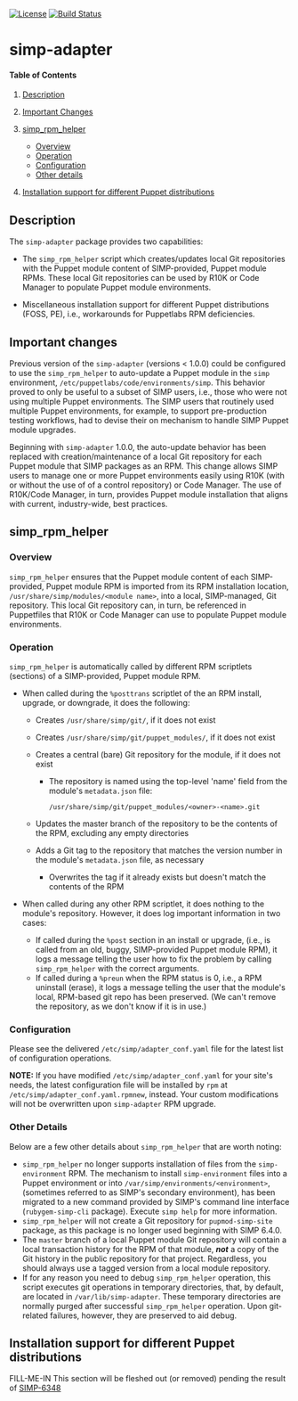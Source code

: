 [![License](http://img.shields.io/:license-apache-blue.svg)](http://www.apache.org/licenses/LICENSE-2.0.html)
[![Build Status](https://travis-ci.org/simp/simp-adapter.svg)](https://travis-ci.org/simp/simp-adapter)

# simp-adapter

#### Table of Contents

1. [Description](#description)
2. [Important Changes](#important-changes)
3. [simp_rpm_helper](#simp_rpm_helper)

   * [Overview](#overview)
   * [Operation](#operation)
   * [Configuration](#configuration)
   * [Other details](#other-details)

4. [Installation support for different Puppet distributions](#installation-support-for-different-puppet-distributions)


## Description

The `simp-adapter` package provides two capabilities:

* The `simp_rpm_helper` script which creates/updates local Git repositories
  with the Puppet module content of SIMP-provided, Puppet module RPMs.
  These local Git repositories can be used by R10K or Code Manager to populate
  Puppet module environments.

* Miscellaneous installation support  for different Puppet distributions (FOSS,
  PE), i.e., workarounds for Puppetlabs RPM deficiencies.

## Important changes

Previous version of the `simp-adapter` (versions < 1.0.0) could be configured
to use the `simp_rpm_helper` to auto-update a Puppet module in the `simp`
environment, `/etc/puppetlabs/code/environments/simp`.  This behavior proved
to only be useful to a subset of SIMP users, i.e., those who were not using
multiple Puppet environments.  The SIMP users that routinely used multiple
Puppet environments, for example, to support pre-production testing workflows,
had to devise their on mechanism to handle SIMP Puppet module upgrades.

Beginning with `simp-adapter` 1.0.0, the auto-update behavior has been replaced
with creation/maintenance of a local Git repository for each Puppet module that
SIMP packages as an RPM. This change allows SIMP users to manage one or more
Puppet environments easily using R10K (with or without the use of of a control
repository) or Code Manager.  The use of R10K/Code Manager, in turn, provides
Puppet module installation that aligns with current, industry-wide, best practices.

## simp_rpm_helper

### Overview

`simp_rpm_helper` ensures that the Puppet module content of each
SIMP-provided, Puppet module RPM is imported from its RPM installation
location, `/usr/share/simp/modules/<module name>`, into a local,
SIMP-managed, Git repository.  This local Git repository can, in turn,
be referenced in Puppetfiles that R10K or Code Manager can use to
populate Puppet module environments.

### Operation

`simp_rpm_helper` is automatically called by different RPM scriptlets
(sections) of a SIMP-provided, Puppet module RPM.

* When called during the `%posttrans` scriptlet of the an RPM install,
  upgrade, or downgrade, it does the following:

  - Creates `/usr/share/simp/git/`, if it does not exist
  - Creates `/usr/share/simp/git/puppet_modules/`, if it does not exist
  - Creates a central (bare) Git repository for the module, if it
    does not exist

    - The repository is named using the top-level 'name' field from
      the module's `metadata.json` file:

      `/usr/share/simp/git/puppet_modules/<owner>-<name>.git`

  - Updates the master branch of the repository to be the contents
    of the RPM, excluding any empty directories
  - Adds a Git tag to the repository that matches the version number
    in the module's `metadata.json` file, as necessary

    - Overwrites the tag if it already exists but doesn't match the
      contents of the RPM

* When called during any other RPM scriptlet, it does nothing to the
  module's repository.  However, it does log important information
  in two cases:

  - If called during the `%post` section in an install or upgrade,
    (i.e., is called from an old, buggy, SIMP-provided Puppet module
    RPM), it logs a message telling the user how to fix the problem
    by calling `simp_rpm_helper` with the correct arguments.
  - If called during a `%preun` when the RPM status is 0, i.e., a RPM
    uninstall (erase), it logs a message telling the user that the
    module's local, RPM-based git repo has been preserved. (We can't
    remove the repository, as we don't know if it is in use.)

### Configuration

Please see the delivered `/etc/simp/adapter_conf.yaml` file for the
latest list of configuration operations.

**NOTE:**  If you have modified `/etc/simp/adapter_conf.yaml` for your
site's needs, the latest configuration file will be installed by
`rpm` at `/etc/simp/adapter_conf.yaml.rpmnew`, instead.  Your custom
modifications will not be overwritten upon `simp-adapter` RPM upgrade.

### Other Details

Below are a few other details about `simp_rpm_helper` that are worth noting:

* `simp_rpm_helper` no longer supports installation of files from the
  `simp-environment` RPM.  The mechanism to install `simp-environment` files
  into a Puppet environment or into `/var/simp/environments/<environment>`,
  (sometimes referred to as SIMP's secondary environment), has been migrated
  to a new command provided by SIMP's command line interface
  (`rubygem-simp-cli` package). Execute `simp help` for more information.
* `simp_rpm_helper` will not create a Git repository for `pupmod-simp-site`
  package, as this package is no longer used beginning with SIMP 6.4.0.
* The `master` branch of a local Puppet module Git repository will contain
  a local transaction history for the RPM of that module, ***not*** a
  copy of the Git history in the public repository for that project.
  Regardless, you should always use a tagged version from a local module
  repository.
* If for any reason you need to debug `simp_rpm_helper` operation, this script
  executes git operations in temporary directories, that, by default, are
  located in `/var/lib/simp-adapter`.  These temporary directories are normally
  purged after successful `simp_rpm_helper` operation.  Upon git-related
  failures, however, they are preserved to aid debug.

## Installation support for different Puppet distributions

FILL-ME-IN  This section will be fleshed out (or removed) pending
the result of [SIMP-6348](https://simp-project.atlassian.net/browse/SIMP-6348)
